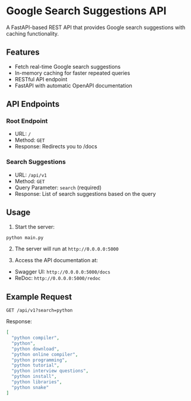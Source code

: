 
# Google Search Suggestions API

A FastAPI-based REST API that provides Google search suggestions with caching functionality.

## Features

- Fetch real-time Google search suggestions
- In-memory caching for faster repeated queries
- RESTful API endpoint
- FastAPI with automatic OpenAPI documentation

## API Endpoints

### Root Endpoint
- URL: `/`
- Method: `GET`
- Response: Redirects you to /docs

### Search Suggestions
- URL: `/api/v1`
- Method: `GET`
- Query Parameter: `search` (required)
- Response: List of search suggestions based on the query

## Usage

1. Start the server:
```bash
python main.py
```

2. The server will run at `http://0.0.0.0:5000`

3. Access the API documentation at:
- Swagger UI: `http://0.0.0.0:5000/docs`
- ReDoc: `http://0.0.0.0:5000/redoc`

## Example Request

```
GET /api/v1?search=python
```

Response:
```json
[
  "python compiler",
  "python",
  "python download",
  "python online compiler",
  "python programming",
  "python tutorial",
  "python interview questions",
  "python install",
  "python libraries",
  "python snake"
]
```
